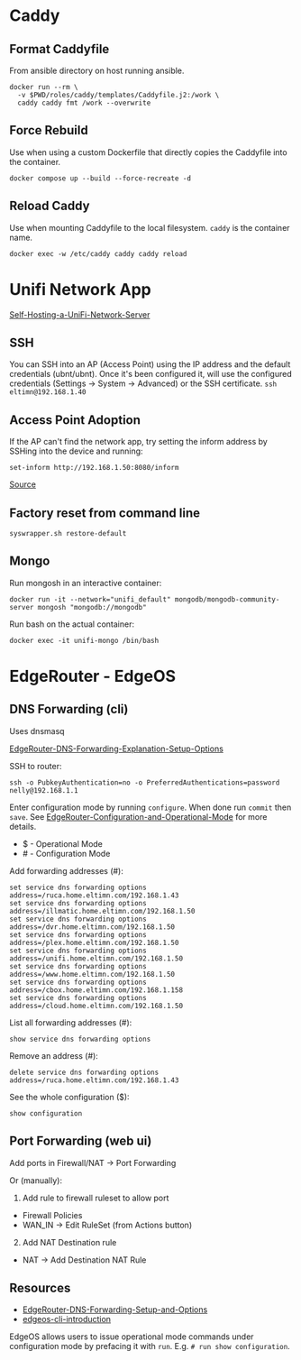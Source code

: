 # Caddy

## Format Caddyfile

From ansible directory on host running ansible.
```shell
docker run --rm \
  -v $PWD/roles/caddy/templates/Caddyfile.j2:/work \
  caddy caddy fmt /work --overwrite
```

## Force Rebuild
Use when using a custom Dockerfile that directly copies the Caddyfile into the container.
```shell
docker compose up --build --force-recreate -d
```

## Reload Caddy
Use when mounting Caddyfile to the local filesystem. `caddy` is the container name.
```shell
docker exec -w /etc/caddy caddy caddy reload
```

# Unifi Network App

[Self-Hosting-a-UniFi-Network-Server](https://help.ui.com/hc/en-us/articles/360012282453-Self-Hosting-a-UniFi-Network-Server)

## SSH

You can SSH into an AP (Access Point) using the IP address and the default credentials (ubnt/ubnt). Once it's been configured it, will use the configured credentials (Settings -> System -> Advanced) or the SSH certificate. ```ssh eltimn@192.168.1.40```

## Access Point Adoption

If the AP can't find the network app, try setting the inform address by SSHing into the device and running:

```shell
set-inform http://192.168.1.50:8080/inform
```

[Source](https://lazyadmin.nl/home-network/unifi-set-inform/)

## Factory reset from command line

```shell
syswrapper.sh restore-default
```

## Mongo

Run mongosh in an interactive container:
```shell
docker run -it --network="unifi_default" mongodb/mongodb-community-server mongosh "mongodb://mongodb"
```

Run bash on the actual container:
```shell
docker exec -it unifi-mongo /bin/bash
```

# EdgeRouter - EdgeOS

## DNS Forwarding (cli)

Uses dnsmasq

[EdgeRouter-DNS-Forwarding-Explanation-Setup-Options](https://help.ubnt.com/hc/en-us/articles/115010913367-EdgeRouter-DNS-Forwarding-Explanation-Setup-Options)

SSH to router:
```shell
ssh -o PubkeyAuthentication=no -o PreferredAuthentications=password nelly@192.168.1.1
```

Enter configuration mode by running `configure`. When done run `commit` then `save`. See [EdgeRouter-Configuration-and-Operational-Mode](https://help.ui.com/hc/en-us/articles/204960094-EdgeRouter-Configuration-and-Operational-Mode) for more details.

* $ - Operational Mode
* \# - Configuration Mode

Add forwarding addresses (#):

```shell
set service dns forwarding options address=/ruca.home.eltimn.com/192.168.1.43
set service dns forwarding options address=/illmatic.home.eltimn.com/192.168.1.50
set service dns forwarding options address=/dvr.home.eltimn.com/192.168.1.50
set service dns forwarding options address=/plex.home.eltimn.com/192.168.1.50
set service dns forwarding options address=/unifi.home.eltimn.com/192.168.1.50
set service dns forwarding options address=/www.home.eltimn.com/192.168.1.50
set service dns forwarding options address=/cbox.home.eltimn.com/192.168.1.158
set service dns forwarding options address=/cloud.home.eltimn.com/192.168.1.50
```

List all forwarding addresses (#):

```shell
show service dns forwarding options
```

Remove an address (#):

```shell
delete service dns forwarding options address=/ruca.home.eltimn.com/192.168.1.43
```

See the whole configuration ($):
```shell
show configuration
```

## Port Forwarding (web ui)

Add ports in Firewall/NAT -> Port Forwarding

Or (manually):

1. Add rule to firewall ruleset to allow port
  * Firewall Policies
  * WAN_IN -> Edit RuleSet (from Actions button)
2. Add NAT Destination rule
  * NAT -> Add Destination NAT Rule

## Resources

* [EdgeRouter-DNS-Forwarding-Setup-and-Options](https://help.ui.com/hc/en-us/articles/115010913367-EdgeRouter-DNS-Forwarding-Setup-and-Options)
* [edgeos-cli-introduction](https://networkjutsu.com/edgeos-cli-introduction/)

EdgeOS allows users to issue operational mode commands under configuration mode by prefacing it with `run`. E.g. `# run show configuration`.

